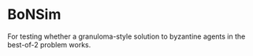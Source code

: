 # BoNSim

For testing whether a granuloma-style solution to byzantine agents in the best-of-2 problem works.